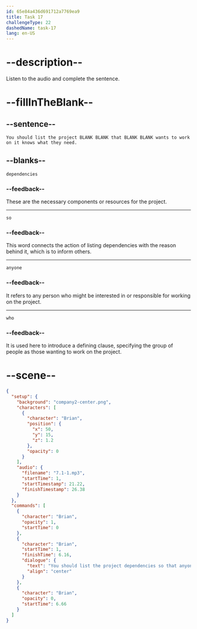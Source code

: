 ```yaml
---
id: 65e84a436d691712a7769ea9
title: Task 17
challengeType: 22
dashedName: task-17
lang: en-US
---
```


<!-- (Audio) Brian: You should list the project dependencies so that anyone who wants to work on it knows what they need. -->

# --description--

Listen to the audio and complete the sentence.

# --fillInTheBlank--

## --sentence--

`You should list the project BLANK BLANK that BLANK BLANK wants to work on it knows what they need.`

## --blanks--

`dependencies`

### --feedback--

These are the necessary components or resources for the project.

---

`so`

### --feedback--

This word connects the action of listing dependencies with the reason behind it, which is to inform others.

---

`anyone`

### --feedback--

It refers to any person who might be interested in or responsible for working on the project.

---

`who`

### --feedback--

It is used here to introduce a defining clause, specifying the group of people as those wanting to work on the project.

# --scene--

```json
{
  "setup": {
    "background": "company2-center.png",
    "characters": [
      {
        "character": "Brian",
        "position": {
          "x": 50,
          "y": 15,
          "z": 1.2
        },
        "opacity": 0
      }
    ],
    "audio": {
      "filename": "7.1-1.mp3",
      "startTime": 1,
      "startTimestamp": 21.22,
      "finishTimestamp": 26.38
    }
  },
  "commands": [
    {
      "character": "Brian",
      "opacity": 1,
      "startTime": 0
    },
    {
      "character": "Brian",
      "startTime": 1,
      "finishTime": 6.16,
      "dialogue": {
        "text": "You should list the project dependencies so that anyone who wants to work on it knows what they need.",
        "align": "center"
      }
    },
    {
      "character": "Brian",
      "opacity": 0,
      "startTime": 6.66
    }
  ]
}
```
